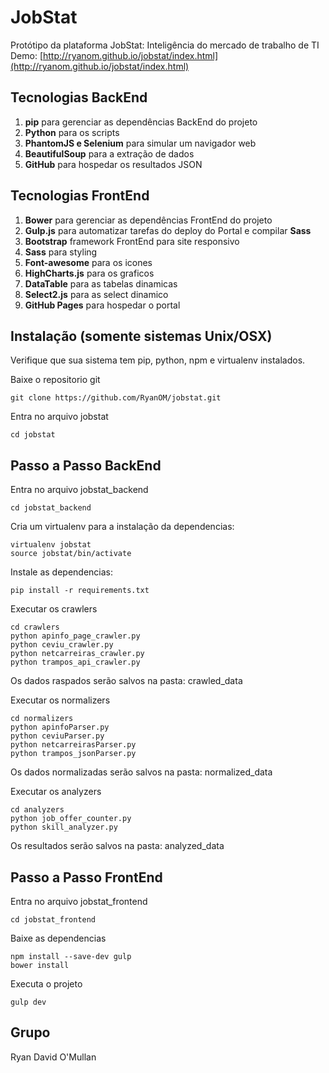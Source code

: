 # JobStat

Protótipo da plataforma JobStat: Inteligência do mercado de trabalho de TI
Demo: [http://ryanom.github.io/jobstat/index.html](http://ryanom.github.io/jobstat/index.html)

## Tecnologias BackEnd
1. **pip** para gerenciar as dependências BackEnd do projeto
2. **Python** para os scripts
3. **PhantomJS e Selenium** para simular um navigador web
4. **BeautifulSoup** para a extração de dados
5. **GitHub** para hospedar os resultados JSON



## Tecnologias FrontEnd
1. **Bower** para gerenciar as dependências FrontEnd do projeto
2. **Gulp.js** para automatizar tarefas do deploy do Portal e compilar **Sass**
3. **Bootstrap** framework FrontEnd para site responsivo
4. **Sass** para styling
5. **Font-awesome** para os icones
6. **HighCharts.js** para os graficos
7. **DataTable** para as tabelas dinamicas
8. **Select2.js** para as select dinamico
9. **GitHub Pages** para hospedar o portal  

## Instalação (somente sistemas Unix/OSX)

Verifique que sua sistema tem pip, python, npm e virtualenv instalados.

Baixe o repositorio git
```
git clone https://github.com/RyanOM/jobstat.git
```

Entra no arquivo jobstat
```
cd jobstat
```

## Passo a Passo BackEnd

Entra no arquivo jobstat_backend
```
cd jobstat_backend
```

Cria um virtualenv para a instalação da dependencias:
```
virtualenv jobstat
source jobstat/bin/activate
```

Instale as dependencias:
```
pip install -r requirements.txt
```

Executar os crawlers
```
cd crawlers
python apinfo_page_crawler.py
python ceviu_crawler.py
python netcarreiras_crawler.py
python trampos_api_crawler.py	
```
Os dados raspados serão salvos na pasta: crawled_data

Executar os normalizers
```
cd normalizers
python apinfoParser.py
python ceviuParser.py
python netcarreirasParser.py
python trampos_jsonParser.py
```
Os dados normalizadas serão salvos na pasta: normalized_data

Executar os analyzers
```
cd analyzers
python job_offer_counter.py
python skill_analyzer.py	
```
Os resultados serão salvos na pasta: analyzed_data


## Passo a Passo FrontEnd

Entra no arquivo jobstat_frontend
```
cd jobstat_frontend
```

Baixe as dependencias
```
npm install --save-dev gulp
bower install
```


Executa o projeto
```
gulp dev
```


## Grupo
Ryan David O'Mullan